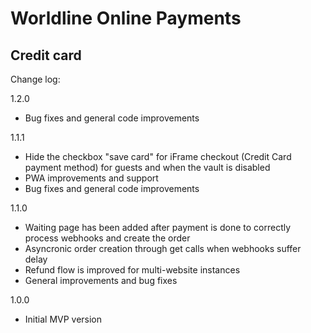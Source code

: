# Worldline Online Payments

## Credit card

Change log:

1.2.0
- Bug fixes and general code improvements

1.1.1
- Hide the checkbox "save card" for iFrame checkout (Credit Card payment method) for guests and when the vault is disabled
- PWA improvements and support
- Bug fixes and general code improvements

1.1.0
- Waiting page has been added after payment is done to correctly process webhooks and create the order
- Asyncronic order creation through get calls when webhooks suffer delay
- Refund flow is improved for multi-website instances
- General improvements and bug fixes

1.0.0
- Initial MVP version 
